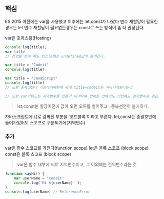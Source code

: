 ## 핵심
ES 2015 이전에는 var을 사용했고 이후에는 let,const가 나왔다
변수 재할당이 필요한경우는 let
변수 재할당이 필요없는경우는 const로 쓰는 방식이 좀 더 권장된다.

var은 호이스팅(Hosting) 
```js
console.log(title);
var title
// 선언을 전에 해도 title에는 undefined값이 들어간다.

var title = 'Codeit'
console.log(title)

var title = 'JavaScript'
console.log(title)
// 또한 중복선언이 가능하기때문에 위에 title=codeit은 사라지게된다는것

// 또한 var키워드는 지역변수를 만들기 어려우며 반복문 안에서도 선언해도 전역변수로 취급된다.
```
> let,const는 할당이전에 값이 오면 오류를 뱉어주고 , 중복선언이 불가하다.

자바스크립트에 {}로 감싸진 부분을 '코드블록'이라고 부른다. let,const는 중괄호안에 들어가있어도 스코프로 구분되기에(지역변수)

### **추가**
var은 함수 스코프를 가진다(function scope)
let은 블록 스코프 (block scope)
const은 블록 스코프 (block scope)
> var은 함수 내부에 써야 지역변수이고, 그 이외에는 전역변수라는 것

```js
function sayHi() {
	var userName = 'codeit'
	console.log(`Hi ${userName}!`);
}
console.log(userName) // ReferenceError
```


